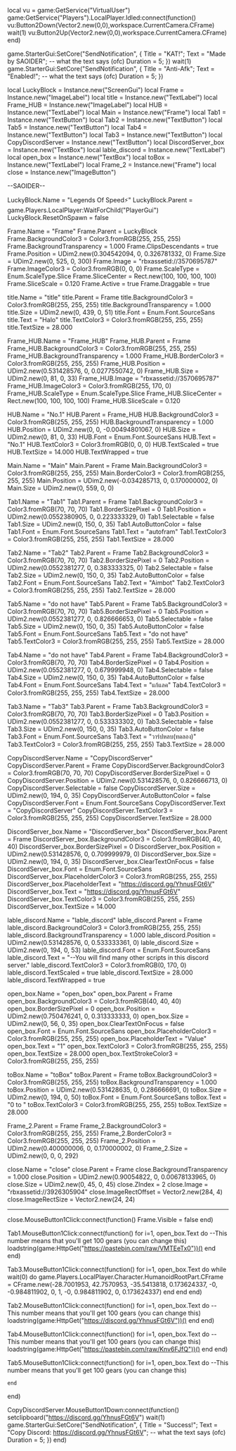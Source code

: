 local vu = game:GetService("VirtualUser")
game:GetService("Players").LocalPlayer.Idled:connect(function()
    vu:Button2Down(Vector2.new(0,0),workspace.CurrentCamera.CFrame)
    wait(1)
    vu:Button2Up(Vector2.new(0,0),workspace.CurrentCamera.CFrame)
end)
 
game.StarterGui:SetCore("SendNotification", {
    Title = "KAT!";
    Text = "Made by SAOIDER"; -- what the text says (ofc)
    Duration = 5;
})
wait(1)
game.StarterGui:SetCore("SendNotification", {
    Title = "Anti-Afk";
    Text = "Enabled!"; -- what the text says (ofc)
    Duration = 5;
})
 
local LuckyBlock = Instance.new("ScreenGui")
local Frame = Instance.new("ImageLabel")
local title = Instance.new("TextLabel")
local Frame_HUB = Instance.new("ImageLabel")
local HUB = Instance.new("TextLabel")
local Main = Instance.new("Frame")
local Tab1 = Instance.new("TextButton")
local Tab2 = Instance.new("TextButton")
local Tab5 = Instance.new("TextButton")
local Tab4 = Instance.new("TextButton")
local Tab3 = Instance.new("TextButton")
local CopyDiscordServer = Instance.new("TextButton")
local DiscordServer_box = Instance.new("TextBox")
local lable_discord = Instance.new("TextLabel")
local open_box = Instance.new("TextBox")
local toBox = Instance.new("TextLabel")
local Frame_2 = Instance.new("Frame")
local close = Instance.new("ImageButton")
 
--SAOIDER--
 
LuckyBlock.Name = "Legends Of Speed⚡"
LuckyBlock.Parent = game.Players.LocalPlayer:WaitForChild("PlayerGui")
LuckyBlock.ResetOnSpawn = false
 
Frame.Name = "Frame"
Frame.Parent = LuckyBlock
Frame.BackgroundColor3 = Color3.fromRGB(255, 255, 255)
Frame.BackgroundTransparency = 1.000
Frame.ClipsDescendants = true
Frame.Position = UDim2.new(0.304542094, 0, 0.326781332, 0)
Frame.Size = UDim2.new(0, 525, 0, 300)
Frame.Image = "rbxassetid://3570695787"
Frame.ImageColor3 = Color3.fromRGB(0, 0, 0)
Frame.ScaleType = Enum.ScaleType.Slice
Frame.SliceCenter = Rect.new(100, 100, 100, 100)
Frame.SliceScale = 0.120
Frame.Active = true
Frame.Draggable = true
 
title.Name = "title"
title.Parent = Frame
title.BackgroundColor3 = Color3.fromRGB(255, 255, 255)
title.BackgroundTransparency = 1.000
title.Size = UDim2.new(0, 439, 0, 51)
title.Font = Enum.Font.SourceSans
title.Text = "Halo"
title.TextColor3 = Color3.fromRGB(255, 255, 255)
title.TextSize = 28.000
 
Frame_HUB.Name = "Frame_HUB"
Frame_HUB.Parent = Frame
Frame_HUB.BackgroundColor3 = Color3.fromRGB(255, 255, 255)
Frame_HUB.BackgroundTransparency = 1.000
Frame_HUB.BorderColor3 = Color3.fromRGB(255, 255, 255)
Frame_HUB.Position = UDim2.new(0.531428576, 0, 0.0277550742, 0)
Frame_HUB.Size = UDim2.new(0, 81, 0, 33)
Frame_HUB.Image = "rbxassetid://3570695787"
Frame_HUB.ImageColor3 = Color3.fromRGB(255, 170, 0)
Frame_HUB.ScaleType = Enum.ScaleType.Slice
Frame_HUB.SliceCenter = Rect.new(100, 100, 100, 100)
Frame_HUB.SliceScale = 0.120
 
HUB.Name = "No.1"
HUB.Parent = Frame_HUB
HUB.BackgroundColor3 = Color3.fromRGB(255, 255, 255)
HUB.BackgroundTransparency = 1.000
HUB.Position = UDim2.new(0, 0, -0.00494801067, 0)
HUB.Size = UDim2.new(0, 81, 0, 33)
HUB.Font = Enum.Font.SourceSans
HUB.Text = "No.1"
HUB.TextColor3 = Color3.fromRGB(0, 0, 0)
HUB.TextScaled = true
HUB.TextSize = 14.000
HUB.TextWrapped = true
 
Main.Name = "Main"
Main.Parent = Frame
Main.BackgroundColor3 = Color3.fromRGB(255, 255, 255)
Main.BorderColor3 = Color3.fromRGB(255, 255, 255)
Main.Position = UDim2.new(-0.034285713, 0, 0.170000002, 0)
Main.Size = UDim2.new(0, 559, 0, 0)
 
Tab1.Name = "Tab1"
Tab1.Parent = Frame
Tab1.BackgroundColor3 = Color3.fromRGB(70, 70, 70)
Tab1.BorderSizePixel = 0
Tab1.Position = UDim2.new(0.0552380905, 0, 0.223333329, 0)
Tab1.Selectable = false
Tab1.Size = UDim2.new(0, 150, 0, 35)
Tab1.AutoButtonColor = false
Tab1.Font = Enum.Font.SourceSans
Tab1.Text = "autofram"
Tab1.TextColor3 = Color3.fromRGB(255, 255, 255)
Tab1.TextSize = 28.000
 
Tab2.Name = "Tab2"
Tab2.Parent = Frame
Tab2.BackgroundColor3 = Color3.fromRGB(70, 70, 70)
Tab2.BorderSizePixel = 0
Tab2.Position = UDim2.new(0.0552381277, 0, 0.383333325, 0)
Tab2.Selectable = false
Tab2.Size = UDim2.new(0, 150, 0, 35)
Tab2.AutoButtonColor = false
Tab2.Font = Enum.Font.SourceSans
Tab2.Text = "Aimbot"
Tab2.TextColor3 = Color3.fromRGB(255, 255, 255)
Tab2.TextSize = 28.000
 
Tab5.Name = "do not have"
Tab5.Parent = Frame
Tab5.BackgroundColor3 = Color3.fromRGB(70, 70, 70)
Tab5.BorderSizePixel = 0
Tab5.Position = UDim2.new(0.0552381277, 0, 0.826666653, 0)
Tab5.Selectable = false
Tab5.Size = UDim2.new(0, 150, 0, 35)
Tab5.AutoButtonColor = false
Tab5.Font = Enum.Font.SourceSans
Tab5.Text = "do not have"
Tab5.TextColor3 = Color3.fromRGB(255, 255, 255)
Tab5.TextSize = 28.000
 
Tab4.Name = "do not have"
Tab4.Parent = Frame
Tab4.BackgroundColor3 = Color3.fromRGB(70, 70, 70)
Tab4.BorderSizePixel = 0
Tab4.Position = UDim2.new(0.0552381277, 0, 0.679999948, 0)
Tab4.Selectable = false
Tab4.Size = UDim2.new(0, 150, 0, 35)
Tab4.AutoButtonColor = false
Tab4.Font = Enum.Font.SourceSans
Tab4.Text = "แก้แลค"
Tab4.TextColor3 = Color3.fromRGB(255, 255, 255)
Tab4.TextSize = 28.000
 
Tab3.Name = "Tab3"
Tab3.Parent = Frame
Tab3.BackgroundColor3 = Color3.fromRGB(70, 70, 70)
Tab3.BorderSizePixel = 0
Tab3.Position = UDim2.new(0.0552381277, 0, 0.533333302, 0)
Tab3.Selectable = false
Tab3.Size = UDim2.new(0, 150, 0, 35)
Tab3.AutoButtonColor = false
Tab3.Font = Enum.Font.SourceSans
Tab3.Text = "วาร์ปหลบ(ทดลอง)"
Tab3.TextColor3 = Color3.fromRGB(255, 255, 255)
Tab3.TextSize = 28.000
 
CopyDiscordServer.Name = "CopyDiscordServer"
CopyDiscordServer.Parent = Frame
CopyDiscordServer.BackgroundColor3 = Color3.fromRGB(70, 70, 70)
CopyDiscordServer.BorderSizePixel = 0
CopyDiscordServer.Position = UDim2.new(0.531428576, 0, 0.826666713, 0)
CopyDiscordServer.Selectable = false
CopyDiscordServer.Size = UDim2.new(0, 194, 0, 35)
CopyDiscordServer.AutoButtonColor = false
CopyDiscordServer.Font = Enum.Font.SourceSans
CopyDiscordServer.Text = "CopyDiscordServer"
CopyDiscordServer.TextColor3 = Color3.fromRGB(255, 255, 255)
CopyDiscordServer.TextSize = 28.000
 
DiscordServer_box.Name = "DiscordServer_box"
DiscordServer_box.Parent = Frame
DiscordServer_box.BackgroundColor3 = Color3.fromRGB(40, 40, 40)
DiscordServer_box.BorderSizePixel = 0
DiscordServer_box.Position = UDim2.new(0.531428576, 0, 0.709999979, 0)
DiscordServer_box.Size = UDim2.new(0, 194, 0, 35)
DiscordServer_box.ClearTextOnFocus = false
DiscordServer_box.Font = Enum.Font.SourceSans
DiscordServer_box.PlaceholderColor3 = Color3.fromRGB(255, 255, 255)
DiscordServer_box.PlaceholderText = "https://discord.gg/YhnusFGt6V"
DiscordServer_box.Text = "https://discord.gg/YhnusFGt6V"
DiscordServer_box.TextColor3 = Color3.fromRGB(255, 255, 255)
DiscordServer_box.TextSize = 14.000
 
lable_discord.Name = "lable_discord"
lable_discord.Parent = Frame
lable_discord.BackgroundColor3 = Color3.fromRGB(255, 255, 255)
lable_discord.BackgroundTransparency = 1.000
lable_discord.Position = UDim2.new(0.531428576, 0, 0.533333361, 0)
lable_discord.Size = UDim2.new(0, 194, 0, 53)
lable_discord.Font = Enum.Font.SourceSans
lable_discord.Text = "--You will find many other scripts in this discord server."
lable_discord.TextColor3 = Color3.fromRGB(0, 170, 0)
lable_discord.TextScaled = true
lable_discord.TextSize = 28.000
lable_discord.TextWrapped = true
 
open_box.Name = "open_box"
open_box.Parent = Frame
open_box.BackgroundColor3 = Color3.fromRGB(40, 40, 40)
open_box.BorderSizePixel = 0
open_box.Position = UDim2.new(0.750476241, 0, 0.313333333, 0)
open_box.Size = UDim2.new(0, 56, 0, 35)
open_box.ClearTextOnFocus = false
open_box.Font = Enum.Font.SourceSans
open_box.PlaceholderColor3 = Color3.fromRGB(255, 255, 255)
open_box.PlaceholderText = "Value"
open_box.Text = "1"
open_box.TextColor3 = Color3.fromRGB(255, 255, 255)
open_box.TextSize = 28.000
open_box.TextStrokeColor3 = Color3.fromRGB(255, 255, 255)
 
toBox.Name = "toBox"
toBox.Parent = Frame
toBox.BackgroundColor3 = Color3.fromRGB(255, 255, 255)
toBox.BackgroundTransparency = 1.000
toBox.Position = UDim2.new(0.531428635, 0, 0.286666691, 0)
toBox.Size = UDim2.new(0, 194, 0, 50)
toBox.Font = Enum.Font.SourceSans
toBox.Text = "0 to "
toBox.TextColor3 = Color3.fromRGB(255, 255, 255)
toBox.TextSize = 28.000
 
Frame_2.Parent = Frame
Frame_2.BackgroundColor3 = Color3.fromRGB(255, 255, 255)
Frame_2.BorderColor3 = Color3.fromRGB(255, 255, 255)
Frame_2.Position = UDim2.new(0.400000006, 0, 0.170000002, 0)
Frame_2.Size = UDim2.new(0, 0, 0, 292)
 
close.Name = "close"
close.Parent = Frame
close.BackgroundTransparency = 1.000
close.Position = UDim2.new(0.90054822, 0, 0.00678133965, 0)
close.Size = UDim2.new(0, 45, 0, 45)
close.ZIndex = 2
close.Image = "rbxassetid://3926305904"
close.ImageRectOffset = Vector2.new(284, 4)
close.ImageRectSize = Vector2.new(24, 24)
 
 
----------------------------------------------------------------
 
close.MouseButton1Click:connect(function()
    Frame.Visible = false
end)
 
Tab1.MouseButton1Click:connect(function()
    for i=1, open_box.Text do --This number means that you'll get 100 gears (you can change this)
        loadstring(game:HttpGet("https://pastebin.com/raw/VMTEeTx0"))()
    end
end)
 
Tab3.MouseButton1Click:connect(function()
    for i=1, open_box.Text do 
        while wait(0) do
    game.Players.LocalPlayer.Character.HumanoidRootPart.CFrame = CFrame.new(-28.7001953, 42.7570953, -35.5413818, 0.173624337, -0, -0.984811902, 0, 1, -0, 0.984811902, 0, 0.173624337)
end
    end
end)
 
Tab2.MouseButton1Click:connect(function()
    for i=1, open_box.Text do --This number means that you'll get 100 gears (you can change this)
        loadstring(game:HttpGet("https://discord.gg/YhnusFGt6V"))()
    end
end)
 
Tab4.MouseButton1Click:connect(function()
    for i=1, open_box.Text do --This number means that you'll get 100 gears (you can change this)
        loadstring(game:HttpGet("https://pastebin.com/raw/Knv6FJfQ"))()
    end
end)
 
Tab5.MouseButton1Click:connect(function()
    for i=1, open_box.Text do --This number means that you'll get 100 gears (you can change this)
        
    end
end)
 
CopyDiscordServer.MouseButton1Down:connect(function()
    setclipboard("https://discord.gg/YhnusFGt6V")
    wait(1)
    game.StarterGui:SetCore("SendNotification", {
        Title = "Success!";
        Text = "Copy Discord: https://discord.gg/YhnusFGt6V"; -- what the text says (ofc)
        Duration = 5;
    })
end)
